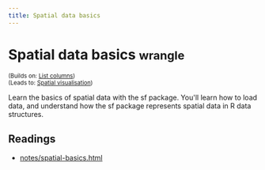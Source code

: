```yaml
---
title: Spatial data basics
---
```


<!-- Generated automatically from spatial-basics.yml. Do not edit by hand -->

# Spatial data basics <small class='wrangle'>wrangle</small>
<small>(Builds on: [List columns](list-cols.md))</small>  
<small>(Leads to: [Spatial visualisation](spatial-vis.md))</small>

Learn the basics of spatial data with the sf package. You'll learn how
to load data, and understand how the sf package represents spatial data
in R data structures.

## Readings

  * [notes/spatial-basics.html](notes/spatial-basics.html)



